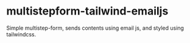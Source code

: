 # multistepform-tailwind-emailjs
Simple multistep-form, sends contents using email js, and styled using tailwindcss.
